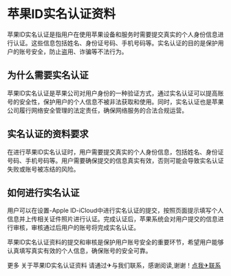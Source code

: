 # 苹果ID实名认证资料

苹果ID实名认证是指用户在使用苹果设备和服务时需要提交真实的个人身份信息进行认证。这些信息包括姓名、身份证号码、手机号码等。实名认证的目的是保护用户的账号安全，防止盗用、诈骗等不法行为。

## 为什么需要实名认证

苹果ID实名认证是苹果公司对用户身份的一种验证方式，通过实名认证可以提高账号的安全性，保护用户的个人信息不被非法获取和使用。同时，实名认证也是苹果公司履行网络安全管理的法定责任，确保网络服务的合法合规运营。

## 实名认证的资料要求

在进行苹果ID实名认证时，用户需要提交真实的个人身份信息，包括姓名、身份证号码、手机号码等。用户需要确保提交的信息真实有效，否则可能会导致实名认证失败或账号被冻结的风险。

## 如何进行实名认证

用户可以在设置-Apple ID-iCloud中进行实名认证的提交，按照页面提示填写个人信息并上传相关证件照片进行认证。完成认证后，苹果系统会对用户提交的信息进行审核，审核通过后用户的账号将完成实名认证。

苹果ID实名认证资料的提交和审核是保护用户账号安全的重要环节，希望用户能够认真填写真实有效的个人信息，确保账号的安全可靠。

更多 关于苹果ID实名认证资料 请通过✈与我们联系，感谢阅读,谢谢！[点我✈联系](https://ads.k02.cc)